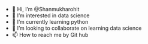 - 👋 Hi, I’m @Shanmukharohit
- 👀 I’m interested in data science 
- 🌱 I’m currently learning python 
- 💞️ I’m looking to collaborate on learning data science 
- 📫 How to reach me by Git hub


<!---
Shanmukharohit/Shanmukharohit is a ✨ special ✨ repository because its `README.md` (this file) appears on your GitHub profile.
You can click the Preview link to take a look at your changes.
--->
